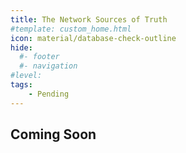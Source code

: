 ```yaml
---
title: The Network Sources of Truth
#template: custom_home.html 
icon: material/database-check-outline
hide:
  #- footer
  #- navigation
#level:
tags:
    - Pending
---
```


## Coming Soon